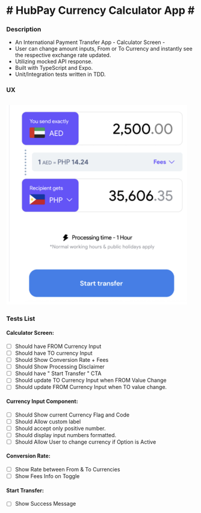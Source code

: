 # # HubPay Currency Calculator App # #
### Description
- An International Payment Transfer App - Calculator Screen -
- User can change amount inputs, From or To Currency and instantly see the respective exchange rate updated.
- Utilizing mocked API response.
- Built with TypeScript and Expo.
- Unit/Integration tests written in TDD.

### UX
![App Design](assets/app-screenshot.png)
---
### Tests List
#### Calculator Screen:
- [ ] Should have FROM Currency Input
- [ ] Should have TO currency Input
- [ ] Should Show Conversion Rate + Fees
- [ ] Should Show Processing Disclaimer
- [ ] Should have " Start Transfer " CTA
- [ ] Should update TO Currency Input when FROM Value Change
- [ ] Should update FROM Currency Input when TO value change.

#### Currency Input Component:
- [ ] Should Show current Currency Flag and Code
- [ ] Should Allow custom label
- [ ] Should accept only positive number.
- [ ] Should display input numbers formatted.
- [ ] Should Allow User to change currency if Option is Active

#### Conversion Rate:
- [ ] Show Rate between From & To Currencies
- [ ] Show Fees Info on Toggle

#### Start Transfer:
- [ ] Show Success Message
